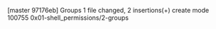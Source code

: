 [master 97176eb] Groups
 1 file changed, 2 insertions(+)
 create mode 100755 0x01-shell_permissions/2-groups
